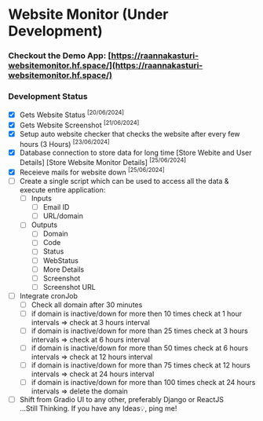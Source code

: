 # Website Monitor (Under Development)

### Checkout the Demo App: [https://raannakasturi-websitemonitor.hf.space/](https://raannakasturi-websitemonitor.hf.space/)

### Development Status

- [x] Gets Website Status <sup>[20/06/2024]</sup>
- [x] Gets Website Screenshot <sup>[21/06/2024]</sup>
- [x] Setup auto website checker that checks the website after every few hours (3 Hours) <sup>[23/06/2024]</sup>
- [x] Database connection to store data for long time [Store Webite and User Details] [Store Website Monitor Details] <sup>[25/06/2024]</sup>
- [x] Receieve mails for website down <sup>[25/06/2024]</sup>
- [ ] Create a single script which can be used to access all the data & execute entire application:
  - [ ] Inputs
    - [ ] Email ID
    - [ ] URL/domain
  - [ ] Outputs
    - [ ] Domain
    - [ ] Code
    - [ ] Status
    - [ ] WebStatus
    - [ ] More Details
    - [ ] Screenshot
    - [ ] Screenshot URL
- [ ] Integrate cronJob
  - [ ] Check all domain after 30 minutes
  - [ ] if domain is inactive/down for more then 10 times check at 1 hour intervals => check at 3 hours interval
  - [ ] if domain is inactive/down for more than 25 times check at 3 hours intervals => check at 6 hours interval
  - [ ] if domain is inactive/down for more than 50 times check at 6 hours intervals => check at 12 hours interval
  - [ ] if domain is inactive/down for more than 75 times check at 12 hours intervals => check at 24 hours interval
  - [ ] if domain is inactive/down for more than 100 times check at 24 hours intervals => delete the domain
- [ ] Shift from Gradio UI to any other, preferably Django or ReactJS<br>
      ...Still Thinking. If you have any Ideas💡, ping me!
